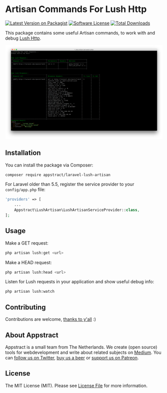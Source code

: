 # Artisan Commands For Lush Http

[![Latest Version on Packagist](https://img.shields.io/packagist/v/appstract/laravel-lush-artisan.svg?style=flat-square)](https://packagist.org/packages/appstract/laravel-lush-artisan)
[![Software License](https://img.shields.io/badge/license-MIT-brightgreen.svg?style=flat-square)](LICENSE.md)
[![Total Downloads](https://img.shields.io/packagist/dt/appstract/laravel-lush-artisan.svg?style=flat-square)](https://packagist.org/packages/appstract/laravel-lush-artisan)

This package contains some useful Artisan commands, to work with and debug [Lush Http](https://github.com/appstract/lush-http).

<img src="screen.png?raw=true">

## Installation

You can install the package via Composer:

``` bash
composer require appstract/laravel-lush-artisan
```

For Laravel older than 5.5, register the service provider to your `config/app.php` file:

```php
'providers' => [
    ...
    Appstract\LushArtisan\LushArtisanServiceProvider::class,
];
```

## Usage

Make a GET request:
``` bash
php artisan lush:get <url>
```

Make a HEAD request:
``` bash
php artisan lush:head <url>
```

Listen for Lush requests in your application and show useful debug info:
``` bash
php artisan lush:watch
```

## Contributing

Contributions are welcome, [thanks to y'all](https://github.com/appstract/laravel-lush-artisan/graphs/contributors) :)

## About Appstract

Appstract is a small team from The Netherlands. We create (open source) tools for webdevelopment and write about related subjects on [Medium](https://medium.com/appstract). You can [follow us on Twitter](https://twitter.com/teamappstract), [buy us a beer](https://www.paypal.me/teamappstract/10) or [support us on Patreon](https://www.patreon.com/appstract).

## License

The MIT License (MIT). Please see [License File](LICENSE.md) for more information.
